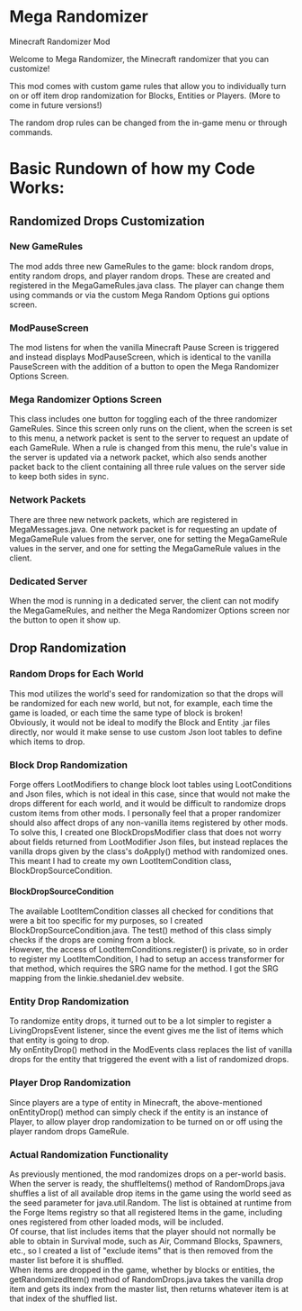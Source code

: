 # Mega Randomizer
Minecraft Randomizer Mod

Welcome to Mega Randomizer, the Minecraft randomizer that you can customize!

This mod comes with custom game rules that allow you to individually turn on or off item drop randomization for
Blocks, Entities or Players. (More to come in future versions!)

The random drop rules can be changed from the in-game menu or through commands.


# Basic Rundown of how my Code Works:

## Randomized Drops Customization

### New GameRules
The mod adds three new GameRules to the game: block random drops, entity random drops, and player random drops.
These are created and registered in the MegaGameRules.java class. The player can change them using commands 
or via the custom Mega Random Options gui options screen.

### ModPauseScreen
The mod listens for when the vanilla Minecraft Pause Screen is triggered and instead displays ModPauseScreen, which is identical
to the vanilla PauseScreen with the addition of a button to open the Mega Randomizer Options Screen.


### Mega Randomizer Options Screen
This class includes one button for toggling each of the three randomizer GameRules.
Since this screen only runs on the client, when the screen is set to this menu, a network packet is sent to the server to request an
update of each GameRule. When a rule is changed from this menu, the rule's value in the server is updated
via a network packet, which also sends another packet back to the client containing all three rule values on the server
side to keep both sides in sync.

### Network Packets
There are three new network packets, which are registered in MegaMessages.java. One network packet is for requesting
an update of MegaGameRule values from the server, one for setting the MegaGameRule values in the server, and one
for setting the MegaGameRule values in the client.

### Dedicated Server
When the mod is running in a dedicated server, the client can not modify the MegaGameRules, and neither the
Mega Randomizer Options screen nor the button to open it show up.

## Drop Randomization

### Random Drops for Each World
This mod utilizes the world's seed for randomization so that the drops will be randomized for each new world,
but not, for example, each time the game is loaded, or each time the same type of block is broken!  
Obviously, it would not be ideal to modify the Block and Entity .jar files directly, nor would it make
sense to use custom Json loot tables to define which items to drop.

### Block Drop Randomization
Forge offers LootModifiers to change block loot tables using LootConditions and Json files, which is not ideal in this
case, since that would not make the drops different for each world, and it would be difficult to randomize drops custom
items from other mods. I personally feel that a proper randomizer should also affect drops of any non-vanilla items 
registered by other mods.  
To solve this, I created one BlockDropsModifier class that does not worry about fields returned from LootModifier Json files, but 
instead replaces the vanilla drops given by the class's doApply() method with randomized ones.
This meant I had to create my own LootItemCondition class, BlockDropSourceCondition.

#### BlockDropSourceCondition
The available LootItemCondition classes all checked for conditions that were a bit too specific for my purposes,
so I created BlockDropSourceCondition.java. The test() method of this class simply checks if the drops are coming from
a block.  
However, the access of LootItemConditions.register() is private, so in order to register my LootItemCondition, I had to
setup an access transformer for that method, which requires the SRG name for the method. I got the SRG mapping from
the linkie.shedaniel.dev website.

### Entity Drop Randomization
To randomize entity drops, it turned out to be a lot simpler to register a LivingDropsEvent listener, since the
event gives me the list of items which that entity is going to drop.  
My onEntityDrop() method in the ModEvents class replaces the list of vanilla drops for the entity that triggered the 
event with a list of randomized drops.

### Player Drop Randomization
Since players are a type of entity in Minecraft, the above-mentioned onEntityDrop() method can simply check
if the entity is an instance of Player, to allow player drop randomization to be turned on or off using the player
random drops GameRule.

### Actual Randomization Functionality
As previously mentioned, the mod randomizes drops on a per-world basis. When the server is ready, the shuffleItems() 
method of RandomDrops.java shuffles a list of all available drop items in the game using the world seed as the 
seed parameter for java.util.Random. The list is obtained at runtime from the Forge Items registry so that all
registered Items in the game, including ones registered from other loaded mods, will be included.  
Of course, that list includes items that the player should not normally be able to obtain in Survival mode, such
as Air, Command Blocks, Spawners, etc., so I created a list of "exclude items" that is then removed from the master
list before it is shuffled.  
When items are dropped in the game, whether by blocks or entities, the getRandomizedItem() method of RandomDrops.java
takes the vanilla drop item and gets its index from the master list, then returns whatever item is at that index of 
the shuffled list.

